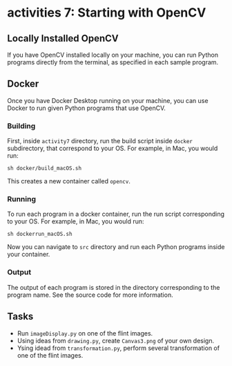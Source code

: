 # activities 7: Starting with OpenCV

## Locally Installed OpenCV

If you have OpenCV installed locally on your machine, you can run Python programs directly
from the terminal, as specified in each sample program.


## Docker 

Once you have Docker Desktop running on your machine, you can use Docker to run given
Python programs that use OpenCV. 

### Building

First, inside `activity7` directory, run the build script inside `docker` subdirectory, that correspond to your OS. For example, in Mac, you would run:

`sh docker/build_macOS.sh`

This creates a new container called `opencv`.

### Running

To run each program in a docker container, run the run script corresponding to your OS. For example, in Mac, you would run:

`sh dockerrun_macOS.sh`

Now you can navigate to `src` directory and run each Python programs inside your container.

### Output

The output of each program is stored in the directory corresponding to the program name. See the source
code for more information.

## Tasks

- Run `imageDisplay.py` on one of the flint images.
- Using ideas from `drawing.py`, create `Canvas3.png` of your own design.
- Ysing idead from `transformation.py`, perform several transformation of one of the flint images.